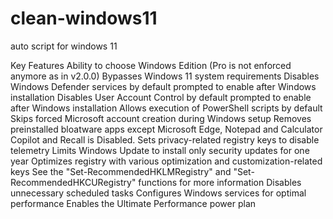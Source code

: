 # clean-windows11
auto script for windows 11

Key Features
Ability to choose Windows Edition (Pro is not enforced anymore as in v2.0.0)
Bypasses Windows 11 system requirements
Disables Windows Defender services by default
prompted to enable after Windows installation
Disables User Account Control by default
prompted to enable after Windows installation
Allows execution of PowerShell scripts by default
Skips forced Microsoft account creation during Windows setup
Removes preinstalled bloatware apps except Microsoft Edge, Notepad and Calculator
Copilot and Recall is Disabled.
Sets privacy-related registry keys to disable telemetry
Limits Windows Update to install only security updates for one year
Optimizes registry with various optimization and customization-related keys
See the "Set-RecommendedHKLMRegistry" and "Set-RecommendedHKCURegistry" functions for more information
Disables unnecessary scheduled tasks
Configures Windows services for optimal performance
Enables the Ultimate Performance power plan

